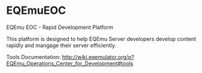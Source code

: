 # EQEmuEOC
EQEmu EOC - Rapid Development Platform

This platform is designed to help EQEmu Server developers develop content rapidly and mangage their server efficiently.

Tools Documentation: http://wiki.eqemulator.org/p?EQEmu_Operations_Center_for_Development#tools

